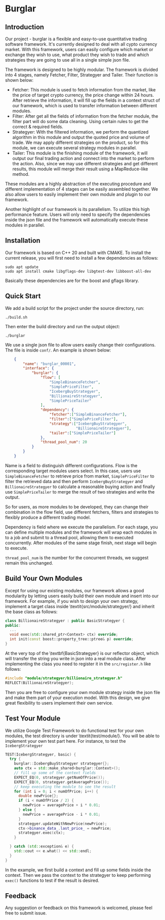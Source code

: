 # Burglar
## Introduction
Our project - burglar is a flexible and easy-to-use quantitative trading software framework. It's currently designed to deal with all cypto currency market. With this framework, users can easily configure which market or exchange they wish to use, what product they wish to trade and which strategies they are going to use all in a single simple json file.

The framework is designed to be highly modular. The framework is divided into 4 stages, namely Fetcher, Filter, Strategyer and Tailer. Their function is shown below: 
- Fetcher: This module is used to fetch information from the market, like the price of target crypto currency, the price change within 24 hours. After retrieve the information, it will fill up the fields in a context struct of our framework, which is used to transfer information between different modules.
- Filter: After get all the fields of information from the fetcher module, the filter part will do some data cleaning. Using certain rules to get the correct \& required fields.
- Strategyer: With the filtered information, we perform the quantized algorithm in this module and output the quoted price and volume of trade. We may apply different strategies on the product, so for this module, we can execute several strategy modules in parallel.
- Tailer: This module is the finishing module of the framework, it will output our final trading action and connect into the market to perform the action. Also, since we may use different strategies and get different results, this module will merge their result using a MapReduce-like method.

These modules are a highly abstraction of the executing procedure and different implementation of 4 stages can be easily assembled together. We also allow users to easily implement their own module and plugin to our framework.

Another highlight of our framework is its parallelism. To utilize this high performance feature. Users will only need to specify the dependencies inside the json file and the framework will automatically execute these modules in parallel.

## Installation

Our framework is based on C++ 20 and built with CMAKE. To install the current release, you will first need to install a few dependencies as follows:
```shell
sudo apt update
sudo apt install cmake libgflags-dev libgtest-dev libboost-all-dev
```
Basically these dependencies are for the boost and gflags library.

## Quick Start
We add a build script for the project under the source directory, run:
```shell
./build.sh
```

Then enter the build directory and run the output object:
```shell
./burglar
```

We use a single json file to allow users easily change their configurations. The file is inside `conf/`. An example is shown below:
```json
    {
        "name": "burglar_00001",
        "interface": {
            "burglar": {
                "flow": [
                    "SimpleBinanceFetcher",
                    "SimplePriceFilter",
                    "IcebergBuyStrategyer",
                    "BillionaireStrategyer",
                    "SimplePriceTailer"
                ],
                "dependency": {
                    "fetcher":["SimpleBinanceFetcher"],
                    "filter":["SimplePriceFilter"],
                    "strategy":["IcebergBuyStrategyer",
                                "BillionaireStrategyer"],
                    "tailer":["SimplePriceTailer"]
                },
                "thread_pool_num": 20
            }
        }
    }
```

Name is a field to distinguish different configurations. Flow is the corresponding target modules users select. In this case, users use `SimpleBinanceFetcher` to retrieve price from market, `SimplePriceFilter` to filter the retrieved data and then perform `IcebergBuyStrategyer` and `BillionaireStrategyer` to calculate a reasonable buying action and finally use `SimplePriceTailer` to merge the result of two strategies and write the output.

So for users, as more modules to be developed, they can change their combination in the flow field, use different fetchers, filters and strategies to flexibly produce a different trading model.

Dependency is field where we execute the parallelism. For each stage, you can define multiple modules and the framework will wrap each modules in to a job and submit to a thread pool, allowing them to executed concurrently. After modules of the same stage finish, next stage will begin to execute. 

`thread_pool_num` is the number for the concurrent threads, we suggest remain this unchanged.


## Build Your Own Modules

Except for using our existing modules, our framework allows a good modularity by letting users easily build their own module and insert into our framework. For example, if you wish to design your own strategy, implement a target class inside \textit{src/module/strategyer/} and inherit the base class as follows:
```C++
class BillionaireStrategyer : public BasicStrategyer {
public:
  ...
  void exec(std::shared_ptr<Context> ctx) override;
  int init(const boost::property_tree::ptree& p) override;
}
```

At the very top of the \textbf{BasicStrategyer} is our reflector object, which will transfer the string you write in json into a real module class. After implementing the class you need to register it in the `src/register.h` like follows:
```C++
#include "module/strategyer/billionaire_strategyer.h"
REFLECT(BillionaireStrategyer);
```
Then you are free to configure your own module strategy inside the json file and make them part of your execution model. With this design, we give great flexibility to users implement their own service.

## Test Your Module

We utilize Google Test Framework to do functional test for your own modules, the test directory is under \textit{test/module/}. You will be able to implement your own test part here. For instance, to test the `IcebergStrategyer`
```C++
TEST(IcebergStrategyer, basic) {
  try {
    burglar::IcebergBuyStrategyer strategyer{};
    auto ctx = std::make_shared<burglar::Context>();
    // fill up some of the context fields
    EXPECT_EQ(0, strategyer.getNumOfPrice());
    EXPECT_EQ(0, strategyer.getAveragePrice());
    // keep executing the module to see the result
    for (int i = 0; i < numOfPrice; i++) {
      double newPrice{};
      if (i < numOfPrice / 2) {
        newPrice = averagePrice + i * 0.01;
      } else {
        newPrice = averagePrice - i * 0.01;
      }
      strategyer.updateWithNewPrice(newPrice);
      ctx->binance_data_.last_price_ = newPrice;
      strategyer.exec(ctx);
    }

  } catch (std::exception& e) {
    std::cout << e.what() << std::endl;
  }
}
```
In the example, we first build a context and fill up some fields inside the context. Then we pass the context to the strategyer to keep performing `exec()` functions to test if the result is desired.

## Feedback

Any suggestion or feedback on this framework is welcomed, please feel free to submit issue.
